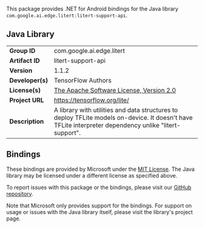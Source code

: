 This package provides .NET for Android bindings for the Java library `com.google.ai.edge.litert:litert-support-api`.

## Java Library

| | |
|-|-|
| **Group ID** | com.google.ai.edge.litert |
| **Artifact ID** | litert-support-api |
| **Version** | 1.1.2 |
| **Developer(s)** | TensorFlow Authors |
| **License(s)** | [The Apache Software License, Version 2.0](http://www.apache.org/licenses/LICENSE-2.0.txt) |
| **Project URL** | https://tensorflow.org/lite/ |
| **Description** | &#xA;      A library with utilities and data structures to deploy TFLite models&#xA;      on-device. It doesn&#x27;t have TFLite interpreter dependency unlike&#xA;      &quot;litert-support&quot;.&#xA;   |

## Bindings

These bindings are provided by Microsoft under the [MIT License](https://opensource.org/licenses/MIT). The Java
library may be licensed under a different license as specified above.

To report issues with this package or the bindings, please visit our [GitHub repository](https://aka.ms/android-libraries).

Note that Microsoft only provides support for the bindings. For support on
usage or issues with the Java library itself, please visit the library's project page.
